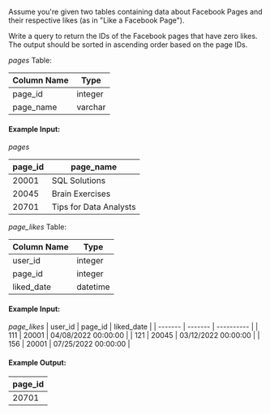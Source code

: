 Assume you're given two tables containing data about Facebook Pages and their respective likes (as in "Like a Facebook Page").

Write a query to return the IDs of the Facebook pages that have zero likes. The output should be sorted in ascending order based on the page IDs.

*pages* Table:

| Column Name | Type |
| ----------- | ---- |
| page_id | integer |
| page_name | varchar |

#### Example Input:

*pages*

| page_id | page_name |
| ------- | --------- |
| 20001	| SQL Solutions |
| 20045 | Brain Exercises |
| 20701 | Tips for Data Analysts |

*page_likes* Table:

| Column Name | Type |
| ----------- | ---- |
| user_id | integer |
| page_id | integer |
| liked_date | datetime |

#### Example Input:

*page_likes*
| user_id | page_id | liked_date |
| ------- | ------- | ---------- |
| 111 | 20001 | 04/08/2022 00:00:00 |
| 121 | 20045 | 03/12/2022 00:00:00 |
| 156 | 20001 | 07/25/2022 00:00:00 |

#### Example Output:

| page_id |
| ------- |
| 20701 |
